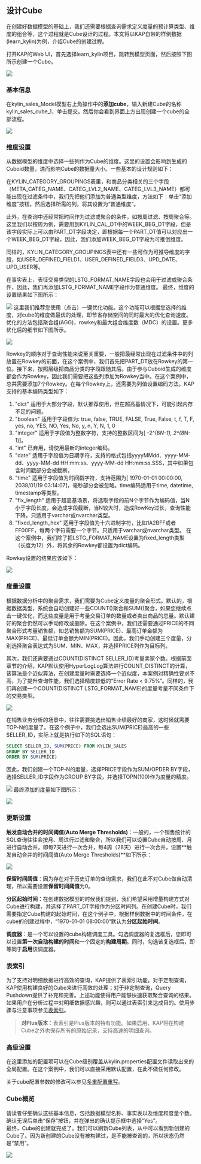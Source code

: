 ## 设计Cube

在创建好数据模型的基础上，我们还需要根据查询需求定义度量的预计算类型、维度的组合等，这个过程就是Cube设计的过程。本文将以KAP自带的样例数据(learn_kylin)为例，介绍Cube的创建过程。


打开KAP的Web UI，首先选择learn_kylin项目，跳转到模型页面，然后按照下图所示创建一个Cube。

![](images/createcube_1.png)



### 基本信息

在kylin_sales_Model模型右上角操作中的**添加cube**，输入新建Cube的名称kylin_sales_cube_1，单击提交。然后你会看到界面上方出现创建一个cube的全部流程。

![](images/createcube_2.1.png)



### 维度设置

从数据模型的维度中选择一些列作为Cube的维度。这里的设置会影响到生成的Cuboid数量，进而影响Cube的数据量大小。一些基本的设计规则如下：

在KYLIN\_CATEGORY\_GROUPINGS表里，和商品分类相关的三个字段（META\_CATEG\_NAME、CATEG\_LVL2\_NAME、CATEG\_LVL3\_NAME）都可能出现在过滤条件中，我们先把他们添加为普通类型维度，方法如下：单击“添加维度”按钮，然后选择所需的列，将其设置为“普通维度”。

此外，在查询中还经常把时间作为过滤或聚合的条件，如按周过滤、按周聚合等。这里我们以按周为例，需要用到KYLIN_CAL_DT中的WEEK_BEG_DT字段，但是该字段实际上可以由PART_DT字段决定，即根据每一个PART_DT值可以对应出一个WEEK_BEG_DT字段，因此，我们添加WEEK_BEG_DT字段为可推倒维度。

同样的，KYLIN_CATEGORY_GROUPINGS表中还有一些可作为可推导维度的字段，如USER_DEFINED_FIELD1、USER_DEFINED_FIELD3、UPD_DATE、UPD_USER等。

在事实表上，表征交易类型的LSTG_FORMAT_NAME字段也会用于过滤或聚合条件，因此，我们再添加LSTG_FORMAT_NAME字段作为普通维度。
最终，维度的设置结果如下图所示：

![](images/createcube_3.png)
这里我们推荐您使用（点击）一键优化功能。这个功能可以根据您选择的维度，对cube的维度做最优的处理，即节省存储空间的同时最大的优化查询速度。优化的方法包括聚合组(AGG)，rowkey和最大组合维度数（MDC）的设置。更多优化后的细节如下图所示。

![](images/createcube_9.png)

Rowkey的顺序对于查询性能来说至关重要，一般把最经常出现在过滤条件中的列放置在Rowkey的前面，在这个案例中，我们首先把PART_DT放在Rowkey的第一位。接下来，按照层级把商品分类的字段跟随其后。由于参与Cuboid生成的维度都会作为Rowkey，因此我们需要把这些列添加为Rowkey当中。在这个案例中，总共需要添加7个Rowkey。在每个Rowkey上，还需要为列值设置编码方法。KAP支持的基本编码类型如下：

1. "dict" 适用于大部分字段，默认推荐使用，但在超高基情况下，可能引起内存不足的问题。
2. "boolean" 适用于字段值为: true, false, TRUE, FALSE, True, False, t, f, T, F, yes, no, YES, NO, Yes, No, y, n, Y, N, 1, 0
3. "integer" 适用于字段值为整数字符，支持的整数区间为[ -2^(8*N-1), 2^(8*N-1)]。
4. "int" 已弃用，请使用最新的integer编码。
5. "date" 适用于字段值为日期字符，支持的格式包括yyyyMMdd、yyyy-MM-dd、yyyy-MM-dd HH:mm:ss、yyyy-MM-dd HH:mm:ss.SSS，其中如果包含时间戳部分会被截断。
6. "time" 适用于字段值为时间戳字符，支持范围为[ 1970-01-01 00:00:00, 2038/01/19 03:14:07]，毫秒部分会被忽略。time编码适用于time, datetime, timestamp等类型。
7. "fix_length" 适用于超高基场景，将选取字段的前N个字节作为编码值，当N小于字段长度，会造成字段截断，当N较大时，造成RowKey过长，查询性能下降。只适用于varchar或nvarchar类型。
8. "fixed_length_hex" 适用于字段值为十六进制字符，比如1A2BFF或者FF00FF，每两个字符需要一个字节。只适用于varchar或nvarchar类型。
   在这个案例中，我们除了把LSTG_FORMAT_NAME设置为fixed_length类型（长度为12）外，将其余的Rowkey都设置为dict编码。 

Rowkey设置的结果应该如下：

![](images/createcube_10.png)



### 度量设置

根据数据分析中的聚合需求，我们需要为Cube定义度量的聚合形式。默认的，根据数据类型，系统会自动创建好一些COUNT()聚合和SUM()聚合，如果您继续点击一键优化，而这些度量是用于考量交易订单的数量或者卖出商品的总量。默认建好的聚合仍然可以手动修改或删除。在这个案例中，我们还需要通过PRICE的不同聚合形式考量销售额，如总销售额为SUM(PRICE)、最高订单金额为MAX(PRICE)、最低订单金额为MIN(PRICE)。因此，我们手动创建三个度量，分别选择聚合表达式为SUM、MIN、MAX，并选择PRICE列作为目标列。

其次，我们还需要通过COUNT(DISTINCT SELLER_ID)考量卖家个数。根据前面章节的介绍，KAP默认使用HyperLogLog算法进行COUNT_DISTINCT的计算，该算法是个近似算法，在创建度量时需要选择一个近似度，本案例对精确性要求不高，为了提升查询性能，我们选择精度较低的“Error Rate < 9.75%”。同样的，我们再创建一个COUNT(DISTINCT LSTG_FORMAT_NAME)的度量考量不同条件下的交易类型。

![](images/createcube_5.png)

在销售业务分析的场景中，往往需要挑选出销售业绩最好的商家，这时候就需要TOP-N的度量了。在这个例子中，我们会选出SUM(PRICE)最高的一些SELLER_ID，实际上就是执行如下的SQL语句：

```sql
SELECT SELLER_ID, SUM(PRICE) FROM KYLIN_SALES 
GROUP BY SELLER_ID 
ORDER BY SUM(PRICE)
```
因此，我们创建一个TOP-N的度量，选择PRICE字段作为SUM/OPDER BY字段，选择SELLER_ID字段作为GROUP BY字段，并选择TOPN(100)作为度量的精度。

![](images/createcube_6.png)
最终添加的度量如下图所示：

![](images/createcube_4.png)



### 更新设置

**触发自动合并的时间阈值(Auto Merge Thresholds)**：一般的，一个销售统计的SQL查询往往会按月、周进行过滤和聚合，所以我们可以设置Cube自动按周、月进行自动合并，即每7天进行一次合并，每4周（28天）进行一次合并，设置**触发自动合并的时间阈值(Auto Merge Thresholds)**如下所示：

![](images/createcube_8.png)

**保留时间阈值**：因为存在对于历史订单的查询需求，我们在此不对Cube做自动清理，所以需要设置**保留时间阈值**为0。

**分区起始时间**：在创建数据模型的时候我们提到，我们希望采用增量构建方式对Cube进行构建，并选择了PART_DT字段作为分区时间列。在创建Cube时，我们需要指定Cube构建的起始时间，在这个例子中，根据样例数据中的时间条件，在cube的创建过程中，“1970-01-01 08:00:00“默认为**分区起始时间**。

**调度器**：是一个可以设置的cube构建调度工具。勾选调度器的复选框后，您即可以设置**第一次自动构建的时间**和一个固定的**构建周期**。同时，勾选该复选框后，即等同于**启用**该调度器。



### 表索引

为了支持对明细数据进行高效的查询，KAP提供了表索引功能。对于定制查询，KAP使用构建良好的Cube来进行高效的处理；对于非定制查询，Query Pushdown提供了补充和完善。上述功能使得用户能够快速获取聚合查询的结果。如果用户在分析过程中对明细数据感兴趣，则可以通过表索引来达成目的。使用步骤与注意事项参见[表索引](table_index.cn.md)。

> **对Plus版本**：表索引是Plus版本的特有功能。如果启用，KAP将在构建Cube之外也保存所有的原始记录，支持高速的明细查询。



### 高级设置

在这里添加的配置项可以在Cube级别覆盖从kylin.properties配置文件读取出来的全局配置。在这个案例中，我们可以直接采用默认配置，在此不做任何修改。

关于cube配置参数的修改可以参见[多重配置重写](../../config/config_override.cn.md)。
​	

### Cube概览

请读者仔细确认这些基本信息，包括数据模型名称、事实表以及维度和度量个数。确认无误后单击“保存”按钮，并在弹出的确认提示框中选择“Yes”。
​	
最终，Cube的创建就完成了。我们可以刷新Cube列表，从中可以看到新创建的Cube了。因为新创建的Cube没有被构建过，是不能被查询的，所以状态仍然是“禁用”。

![](images/createcube_11.png)
